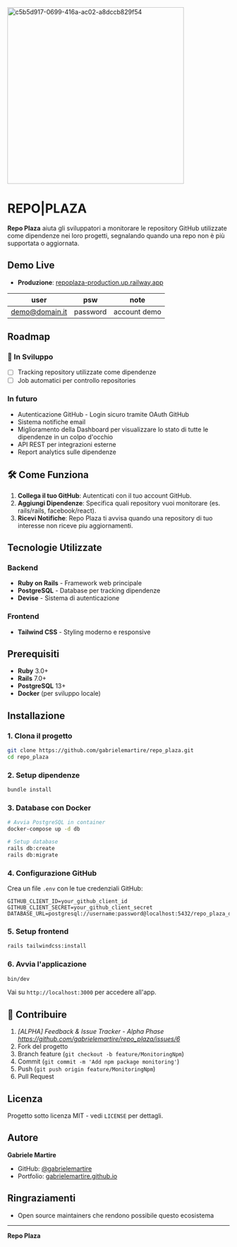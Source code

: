 
<img width="400" alt="c5b5d917-0699-416a-ac02-a8dccb829f54" src="https://github.com/user-attachments/assets/a756f627-663c-49cc-b4f3-890693c1ee8c" />

# REPO|PLAZA

**Repo Plaza** aiuta gli sviluppatori a monitorare le repository GitHub utilizzate come dipendenze nei loro progetti, segnalando quando una repo non è più supportata o aggiornata.

## Demo Live

- **Produzione**: [repoplaza-production.up.railway.app](http://repoplaza-production.up.railway.app/)

|user|psw|note|
|--|--|--|
|demo@domain.it|password|account demo|

## Roadmap

### 🚧 In Sviluppo
- [ ] Tracking repository utilizzate come dipendenze
- [ ] Job automatici per controllo repositories

### In futuro
- Autenticazione GitHub - Login sicuro tramite OAuth GitHub
- Sistema notifiche email
- Miglioramento della Dashboard per visualizzare lo stato di tutte le dipendenze in un colpo d'occhio
- API REST per integrazioni esterne
- Report analytics sulle dipendenze

## 🛠️ Come Funziona

1. **Collega il tuo GitHub**: Autenticati con il tuo account GitHub.
2. **Aggiungi Dipendenze**: Specifica quali repository vuoi monitorare (es. rails/rails, facebook/react).
3. **Ricevi Notifiche**: Repo Plaza ti avvisa quando una repository di tuo interesse non riceve piu aggiornamenti.

## Tecnologie Utilizzate

### Backend
- **Ruby on Rails** - Framework web principale
- **PostgreSQL** - Database per tracking dipendenze
- **Devise** - Sistema di autenticazione

### Frontend
- **Tailwind CSS** - Styling moderno e responsive

## Prerequisiti

- **Ruby** 3.0+
- **Rails** 7.0+
- **PostgreSQL** 13+
- **Docker** (per sviluppo locale)

## Installazione

### 1. Clona il progetto
```bash
git clone https://github.com/gabrielemartire/repo_plaza.git
cd repo_plaza
```

### 2. Setup dipendenze
```bash
bundle install
```

### 3. Database con Docker
```bash
# Avvia PostgreSQL in container
docker-compose up -d db

# Setup database
rails db:create
rails db:migrate
```

### 4. Configurazione GitHub
Crea un file `.env` con le tue credenziali GitHub:
```env
GITHUB_CLIENT_ID=your_github_client_id
GITHUB_CLIENT_SECRET=your_github_client_secret
DATABASE_URL=postgresql://username:password@localhost:5432/repo_plaza_development
```

### 5. Setup frontend
```bash
rails tailwindcss:install
```

### 6. Avvia l'applicazione
```bash
bin/dev
```

Vai su `http://localhost:3000` per accedere all'app.

## 🤝 Contribuire

1. _[ALPHA] Feedback & Issue Tracker - Alpha Phase https://github.com/gabrielemartire/repo_plaza/issues/6_
2. Fork del progetto
3. Branch feature (`git checkout -b feature/MonitoringNpm`)
4. Commit (`git commit -m 'Add npm package monitoring'`)
5. Push (`git push origin feature/MonitoringNpm`)
6. Pull Request

## Licenza

Progetto sotto licenza MIT - vedi `LICENSE` per dettagli.

## Autore

**Gabriele Martire**
- GitHub: [@gabrielemartire](https://github.com/gabrielemartire)
- Portfolio: [gabrielemartire.github.io](https://gabrielemartire.github.io/)

## Ringraziamenti

- Open source maintainers che rendono possibile questo ecosistema

---

**Repo Plaza**
